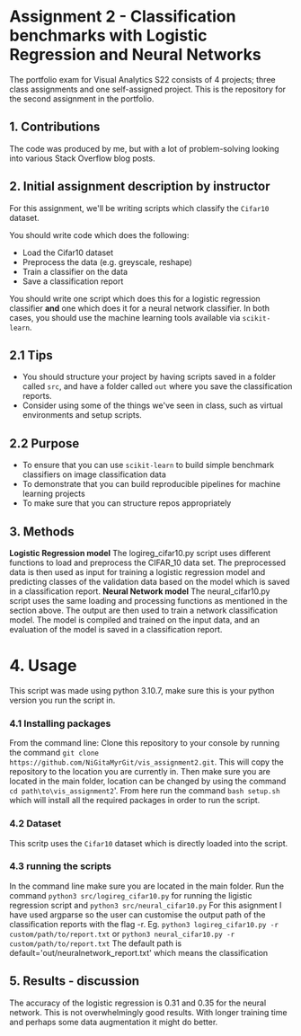 # Assignment 2 - Classification benchmarks with Logistic Regression and Neural Networks
The portfolio exam for Visual Analytics S22 consists of 4 projects; three class assignments and one self-assigned project. This is the repository for the second assignment in the portfolio.
## 1. Contributions
The code was produced by me, but with a lot of problem-solving looking into various Stack Overflow blog posts.

## 2. Initial assignment description by instructor
For this assignment, we'll be writing scripts which classify the ```Cifar10``` dataset.

You should write code which does the following:

- Load the Cifar10 dataset
- Preprocess the data (e.g. greyscale, reshape)
- Train a classifier on the data
- Save a classification report

You should write one script which does this for a logistic regression classifier **and** one which does it for a neural network classifier. In both cases, you should use the machine learning tools available via ```scikit-learn```.

## 2.1 Tips

- You should structure your project by having scripts saved in a folder called ```src```, and have a folder called ```out``` where you save the classification reports.
- Consider using some of the things we've seen in class, such as virtual environments and setup scripts.

## 2.2 Purpose

- To ensure that you can use ```scikit-learn``` to build simple benchmark classifiers on image classification data
- To demonstrate that you can build reproducible pipelines for machine learning projects
- To make sure that you can structure repos appropriately

## 3. Methods
**Logistic Regression model** The logireg_cifar10.py script uses different functions to load and preprocess the CIFAR_10 data set. The preprocessed data is then used as input for training a logistic regression model and predicting classes of the validation data based on the model which is saved in a classification report.
**Neural Network model** The neural_cifar10.py script uses the same loading and processing functions as mentioned in the section above. The output  are then used to train a network classification model. The model is compiled and trained on the input data, and an evaluation of the model is saved in a classification report.

# 4. Usage
This script was made using python 3.10.7, make sure this is your python version you run the script in. 
### 4.1 Installing packages
From the command line:
Clone this repository to your console by running the command `git clone https://github.com/NiGitaMyrGit/vis_assignment2.git`. This will copy the repository to the location you are currently in.
Then make sure you are located in the main folder, location can be changed by using the command `cd path\to\vis_assignment2`'. From here run the command `bash setup.sh` which will install all the required packages in order to run the script.

### 4.2 Dataset
This scritp uses the ```Cifar10``` dataset which is directly loaded into the script.

### 4.3 running the scripts
In the command line make sure you are located in the main folder.
Run the command `python3 src/logireg_cifar10.py` for running the ligistic regression script and `python3 src/neural_cifar10.py`
For this asignment I have used argparse so the user can customise the output path of the classification reports with the flag -r.
Eg.
`python3 logireg_cifar10.py -r custom/path/to/report.txt` or `python3 neural_cifar10.py -r custom/path/to/report.txt`
The default path is default='out/neuralnetwork_report.txt' which means the classification
## 5. Results - discussion
The accuracy of the logistic regression is 0.31 and 0.35 for the neural network. This is not overwhelmingly good results. With longer training time and perhaps some data augmentation it might do better.
 
